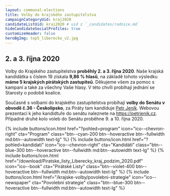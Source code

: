 ```yaml
---
layout: communal-elections
title: Volby do krajského zastupitelstva
campaignCategoryUid: kraj2020
candidateListUid: kraj2020 # uid z `_candidates/radnice.md`
hideCandidateSocialProfiles: true
customizeHeader: false
heroBgImg: top5_liberecko_v2.jpg
---
```

    
<h2 class="head-alt-md mt-64">2. a 3. října 2020</h2>

<p class="leading-snug pt-2">
Volby do Krajského zastupitelstva <b>proběhly 2. a 3. října 2020</b>.
Naše krajská kandidátka s číslem 19 získala <b>9,86 % hlasů</b>, na základě tohoto výsledku <b>máme 5 krajských pirátských zastupiteů</b>.
Děkujeme všem za pomoc s kampaní a také za všechny Vaše hlasy. V této chvíli probíhají jednání se Starosty o podobě koalice.
</p>

<p class="leading-snug"> 
Současně s volbami do krajského zastupitelstva probíhají <b>volby do Senátu v obvodě č.36 - Českolipsko</b>, za Piráty tam kandiduje <a href="/lide/petr-jenik">Petr Jeník</a>. Webovou prezentaci k jeho kandidtuře do senátu naleznete na <a href="https://petrjenik.cz" target="_blank">https://petrjenik.cz</a>. Případné druhé kolo voleb do Senátu proběhne 9. a 10. října 2020.
</p>

<div class="mt-24 md:mt-36 space-y-4">
  {% include buttons/icon.html href="?pohled=program" icon="ico--chevron-right" cta="Program" class="btn--cyan-200 btn--hoveractive btn--fullwidth md:btn--autowidth text-lg" %}
  {% include buttons/icon.html href="?pohled=kandidati" icon="ico--chevron-right" cta="Kandidáti" class="btn--blue-300 btn--hoveractive btn--fullwidth md:btn--autowidth text-lg" %}
  {% include buttons/icon.html href="/download/Piratske_listy_Liberecky_kraj_podzim_2020.pdf" icon="ico--book" cta="Pirátské Listy" class="btn--violet-400 btn--hoveractive btn--fullwidth md:btn--autowidth text-lg" %}
  {% include buttons/icon.html href="/krajske-volby/povolebni-strategie" icon="ico--newspaper" cta="Povolební strategie" class="btn--blue-300 btn--hoveractive btn--fullwidth md:btn--autowidth text-lg" %}
</div>